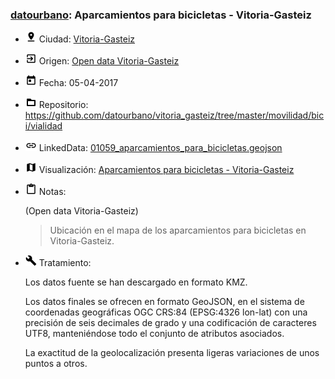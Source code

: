 ### [datourbano](https://github.com/datourbano): Aparcamientos para bicicletas - Vitoria-Gasteiz

* ![](https://raw.githubusercontent.com/datourbano/simbologia/master/_/ubicacion_18.png) Ciudad: [Vitoria-Gasteiz](https://datourbano.github.io/vitoria_gasteiz)
* ![](https://raw.githubusercontent.com/datourbano/simbologia/master/_/origen_18.png) Origen: [Open data Vitoria-Gasteiz](http://www.vitoria-gasteiz.org/we001/was/we001Action.do?aplicacion=wb021&tabla=contenido&uid=app_j34_0004&idioma=es)
* ![](https://raw.githubusercontent.com/datourbano/simbologia/master/_/calendario_18.png) Fecha: 05-04-2017
* ![](https://raw.githubusercontent.com/datourbano/simbologia/master/_/carpeta_18.png) Repositorio: https://github.com/datourbano/vitoria_gasteiz/tree/master/movilidad/bici/vialidad
* ![](https://raw.githubusercontent.com/datourbano/simbologia/master/_/enlace_18.png) LinkedData: [01059_aparcamientos_para_bicicletas.geojson](https://raw.githubusercontent.com/datourbano/vitoria_gasteiz/master/movilidad/bici/vialidad/01059_aparcamientos_para_bicicletas.geojson)
* ![](https://raw.githubusercontent.com/datourbano/simbologia/master/_/mapa_18.png) Visualización: [Aparcamientos para bicicletas - Vitoria-Gasteiz](https://datourbano.github.io/vitoria_gasteiz/movilidad/bici/vialidad/01059_aparcamientos_para_bicicletas)
* ![](https://raw.githubusercontent.com/datourbano/simbologia/master/_/notas_18.png) Notas:

  (Open data Vitoria-Gasteiz)
  >Ubicación en el mapa de los aparcamientos para bicicletas en Vitoria-Gasteiz.
* ![](https://raw.githubusercontent.com/datourbano/simbologia/master/_/herramienta_18.png) Tratamiento:

  Los datos fuente se han descargado en formato KMZ.

  Los datos finales se ofrecen en formato GeoJSON, en el sistema de coordenadas geográficas OGC CRS:84 (EPSG:4326 lon-lat) con una precisión de seis decimales de grado y una codificación de caracteres UTF8, manteniéndose todo el conjunto de atributos asociados.

  La exactitud de la geolocalización presenta ligeras variaciones de unos puntos a otros.
